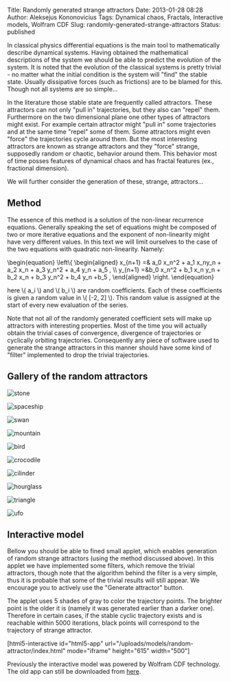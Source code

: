 Title: Randomly generated strange attractors
Date: 2013-01-28 08:28
Author: Aleksejus Kononovicius
Tags: Dynamical chaos, Fractals, Interactive models, Wolfram CDF
Slug: randomly-generated-strange-attractors
Status: published

In classical physics
differential equations is the main tool to mathematically describe
dynamical systems. Having obtained the mathematical descriptions of the
system we should be able to predict the evolution of the system. It is
noted that the evolution of the classical systems is pretty trivial - no
matter what the initial condition is the system will "find" the stable
state. Usually dissipative forces (such as frictions) are to be blamed
for this. Though not all systems are so
simple...<!--more-->

In the literature those stable state are frequently called attractors.
These attractors can not only "pull in" trajectories, but they also can
"repel" them. Furthermore on the two dimensional plane one other types
of attractors might exist. For example certain attractor might "pull in"
some trajectories and at the same time "repel" some of them. Some
attractors might even "force" the trajectories cycle around them. But
the most interesting attractors are known as strange attractors and they
"force" strange, supposedly random or chaotic, behavior around them.
This behavior most of time posses features of dynamical chaos and has
fractal features (ex., fractional dimension).

We will further consider the generation of these, strange, attractors...

Method
------

The essence of this method is a solution of the non-linear recurrence
equations. Generally speaking the set of equations might be composed of
two or more iterative equations and the exponent of non-linearity might
have very different values. In this text we will limit ourselves to the
case of the two equations with quadratic non-linearity. Namely:


\begin{equation}
 \left\\\{ \begin{aligned} x\_{n+1} =& a\_0 x\_n^2 + a\_1 x\_ny\_n + a\_2 x\_n + a\_3 y\_n^2 + a\_4 y\_n + a\_5 , \\\\ y\_{n+1} =&b\_0 x\_n^2 + b\_1 x\_n y\_n + b\_2 x\_n + b\_3 y\_n^2 + b\_4 y\_n +b\_5 , \end{aligned} \right. 
\end{equation}


here \\\(  a\_i \\\) and \\\(  b\_i \\\) are random coefficients. Each of
these coefficients is given a random value in \\\(  \[-2, 2\]  \\\). This
random value is assigned at the start of every new evaluation of the
series.

Note that not all of the randomly generated coefficient sets will make
up attractors with interesting properties. Most of the time you will
actually obtain the trivial cases of convergence, divergence of
trajectories or cyclically orbiting trajectories. Consequently any piece
of software used to generate the strange attractors in this manner
should have some kind of "filter" implemented to drop the trivial
trajectories.

Gallery of the random attractors
--------------------------------

![stone](/uploads/2012/01/akmuo2.png "Stone")

![spaceship](/uploads/2012/01/erdvelaivis.png "Spaceship")

![swan](/uploads/2012/01/gulbe.png "Swan")

![mountain](/uploads/2012/01/kalnas.png "Mountain")

![bird](/uploads/2012/01/krekzdute.png "Bird")

![crocodile](/uploads/2012/01/krokodilas.png "Crocodile")

![cilinder](/uploads/2012/01/rite.png "Cilinder")

![hourglass](/uploads/2012/01/smelio-laikrodis.png "Hourglass")

![triangle](/uploads/2012/01/trikampis2.png "Triangle")

![ufo](/uploads/2012/01/ufo.png "UFO")

Interactive model
-----------------

Bellow you should be able to fined small applet, which enables
generation of random strange attractors (using the method discussed
above). In this applet we have implemented some filters, which remove
the trivial attractors, though note that the algorithm behind the filter
is a very simple, thus it is probable that some of the trivial results
will still appear. We encourage you to actively use the "Generate
attractor" button.

The applet uses 5 shades of gray to color the trajectory points. The
brighter point is the older it is (namely it was generated earlier than
a darker one). Therefore in certain cases, if the stable cyclic
trajectory exists and is reachable within 5000 iterations, black points
will correspond to the trajectory of strange attractor.

[html5-interactive id="html5-app"
url="/uploads/models/random-attractor/index.html"
mode="iframe" height="615" width="500"]

Previously the interactive model was powered by Wolfram CDF technology.
The old app can still be downloaded from
[here](/uploads/2013/01/random-attractor-en.cdf).
